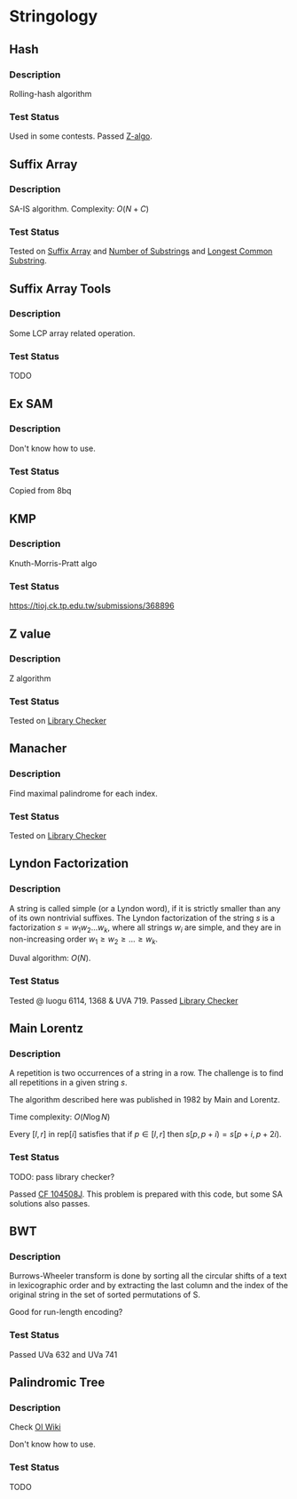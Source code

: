 # Stringology

## Hash
### Description

Rolling-hash algorithm

### Test Status
Used in some contests.
Passed [Z-algo](https://judge.yosupo.jp/submission/187168).


## Suffix Array
### Description
SA-IS algorithm.
Complexity: $O(N + C)$
### Test Status
Tested on [Suffix Array](https://judge.yosupo.jp/submission/190351) and [Number of Substrings](https://judge.yosupo.jp/submission/183056) and [Longest Common Substring](https://judge.yosupo.jp/submission/190266).

## Suffix Array Tools
### Description
Some LCP array related operation.
### Test Status
TODO

## Ex SAM
### Description

Don't know how to use.

### Test Status

Copied from 8bq

## KMP
### Description
Knuth-Morris-Pratt algo
### Test Status
https://tioj.ck.tp.edu.tw/submissions/368896

## Z value
### Description

Z algorithm

### Test Status

Tested on [Library Checker](https://judge.yosupo.jp/submission/166036)

## Manacher
### Description

Find maximal palindrome for each index.

### Test Status

Tested on [Library Checker](https://judge.yosupo.jp/submission/166048)


## Lyndon Factorization
### Description

A string is called simple (or a Lyndon word), if it is strictly smaller than any of its own nontrivial suffixes.
The Lyndon factorization of the string $s$ is a factorization $s = w_1 w_2 \dots w_k$, where all strings $w_i$ are simple, and they are in non-increasing order $w_1 \ge w_2 \ge \dots \ge w_k$.

Duval algorithm: $O(N)$.

### Test Status

Tested @ luogu 6114, 1368 & UVA 719.
Passed [Library Checker](https://judge.yosupo.jp/submission/166342)

## Main Lorentz
### Description

A repetition is two occurrences of a string in a row.
The challenge is to find all repetitions in a given string $s$.

The algorithm described here was published in 1982 by Main and Lorentz.

Time complexity: $O(N \log N)$

Every $[l, r]$ in $\text{rep}[i]$ satisfies that if $p \in [l, r]$ then $s[p,p+i) = s[p+i,p+2i)$.

### Test Status

TODO: pass library checker?

Passed [CF 104508J](https://codeforces.com/gym/104508/submission/228069417).
This problem is prepared with this code, but some SA solutions also passes.


## BWT
### Description
Burrows-Wheeler transform is done by sorting all the circular shifts of a text in lexicographic order and by extracting the last column and the index of the original string in the set of sorted permutations of S.

Good for run-length encoding?

### Test Status

Passed UVa 632 and UVa 741

## Palindromic Tree
### Description

Check [OI Wiki](https://oi-wiki.org/string/pam/)

Don't know how to use.

### Test Status

TODO
